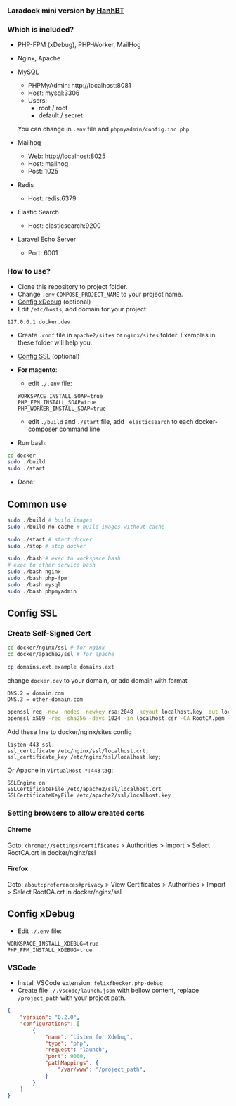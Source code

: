 ### Laradock mini version by [HanhBT](https://github.com/buihanh2304/docker)

### Which is included?

- PHP-FPM (xDebug), PHP-Worker, MailHog

- Nginx, Apache

- MySQL
    - PHPMyAdmin: http://localhost:8081
    - Host: mysql:3306
    - Users:
        - root / root
        - default / secret

    You can change in `.env` file and `phpmyadmin/config.inc.php`

- Mailhog
    - Web: http://localhost:8025
    - Host: mailhog
    - Post: 1025

- Redis
    - Host: redis:6379

- Elastic Search
    - Host: elasticsearch:9200

- Laravel Echo Server
    - Port: 6001

### How to use?
- Clone this repository to project folder.
- Change `.env` `COMPOSE_PROJECT_NAME` to your project name.
- [Config xDebug](#config-xdebug) (optional)
- Edit `/etc/hosts`, add domain for your project:
```
127.0.0.1 docker.dev
```
- Create `.conf` file in `apache2/sites` or `nginx/sites` folder. Examples in these folder will help you.
- [Config SSL](#config-ssl) (optional)

- **For magento**:
    - edit `./.env` file:
    ```
    WORKSPACE_INSTALL_SOAP=true
    PHP_FPM_INSTALL_SOAP=true
    PHP_WORKER_INSTALL_SOAP=true
    ```
    - edit `./build` and `./start` file, add ` elasticsearch` to each docker-composer command line
- Run bash:
```bash
cd docker
sudo ./build
sudo ./start
```
- Done!

## Common use
```bash
sudo ./build # build images
sudo ./build no-cache # build images without cache

sudo ./start # start docker
sudo ./stop # stop docker

sudo ./bash # exec to workspace bash
# exec to other service bash
sudo ./bash nginx
sudo ./bash php-fpm
sudo ./bash mysql
sudo ./bash phpmyadmin
```

## Config SSL

### Create Self-Signed Cert
```bash
cd docker/nginx/ssl # for nginx
cd docker/apache2/ssl # for apache

cp domains.ext.example domains.ext
```
change `docker.dev` to your domain, or add domain with format
```
DNS.2 = domain.com
DNS.3 = other-domain.com
```
```bash
openssl req -new -nodes -newkey rsa:2048 -keyout localhost.key -out localhost.csr -subj "/C=US/ST=YourState/L=YourCity/O=Example-Certificates/CN=localhost"
openssl x509 -req -sha256 -days 1024 -in localhost.csr -CA RootCA.pem -CAkey RootCA.key -CAcreateserial -extfile domains.ext -out localhost.crt
```
Add these line to docker/nginx/sites config
```
listen 443 ssl;
ssl_certificate /etc/nginx/ssl/localhost.crt;
ssl_certificate_key /etc/nginx/ssl/localhost.key;
```
Or Apache in `VirtualHost *:443` tag:
```
SSLEngine on
SSLCertificateFile /etc/apache2/ssl/localhost.crt
SSLCertificateKeyFile /etc/apache2/ssl/localhost.key
```

### Setting browsers to allow created certs
#### Chrome
Goto: `chrome://settings/certificates` > Authorities > Import > Select RootCA.crt in docker/nginx/ssl
#### Firefox
Goto: `about:preferences#privacy` > View Certificates > Authorities > Import > Select RootCA.crt in docker/nginx/ssl

## Config xDebug
- Edit `./.env` file:
```
WORKSPACE_INSTALL_XDEBUG=true
PHP_FPM_INSTALL_XDEBUG=true
```
### VSCode
- Install VSCode extension: `felixfbecker.php-debug`
- Create file `./.vscode/launch.json` with bellow content, replace `/project_path` with your project path.
```json
{
    "version": "0.2.0",
    "configurations": [
        {
            "name": "Listen for Xdebug",
            "type": "php",
            "request": "launch",
            "port": 9000,
            "pathMappings": {
                "/var/www": "/project_path",
            }
        }
    ]
}
```

